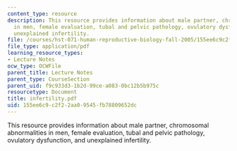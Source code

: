 ```yaml
---
content_type: resource
description: This resource provides information about male partner, chromosomal abnormalities
  in men, female evaluation, tubal and pelvic pathology, ovulatory dysfunction, and
  unexplained infertility.
file: /courses/hst-071-human-reproductive-biology-fall-2005/155ee6c9c2f22aa09545fb78809652dc_infertility.pdf
file_type: application/pdf
learning_resource_types:
- Lecture Notes
ocw_type: OCWFile
parent_title: Lecture Notes
parent_type: CourseSection
parent_uid: f9c933d3-1b2d-99ce-a083-0bc12b5b975c
resourcetype: Document
title: infertility.pdf
uid: 155ee6c9-c2f2-2aa0-9545-fb78809652dc
---
```

This resource provides information about male partner, chromosomal abnormalities in men, female evaluation, tubal and pelvic pathology, ovulatory dysfunction, and unexplained infertility.

